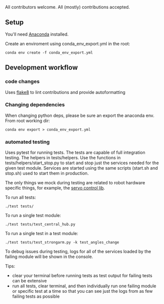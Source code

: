 All contributors welcome.  All (mostly) contributions accepted.

## Setup

You'll need [Anaconda](https://docs.anaconda.com/anaconda/install/) installed.

Create an enviroment using conda_env_export.yml in the root:
```
conda env create -f conda_env_export.yml
```

## Development workflow

### code changes

Uses [flake8](https://flake8.pycqa.org/en/latest/) to lint contributions and provide autoformatting

### Changing dependencies

When changing python deps, please be sure an export the anaconda env.  From root working dir:
```
conda env export > conda_env_export.yml
```

### automated testing

Uses pytest for running tests.   The tests are capable of full integration testing.  The helpers in tests/helpers.  Use the functions in tests/helpers/start_stop.py to start and stop just the services needed for the given test module.   Services are started using the same scripts (start.sh and stop.sh) used to start them in production.

The only things we mock during testing are related to robot hardware specific things, for example, the [servo control lib](https://github.com/littlebee/strongarm/blob/79ba6f7243c4ec0955e1ae1eabb3a3f58b2f47bb/src/commons/servo.py#L11).

To run all tests:
```
./test tests/
```

To run a single test module:
```
./test tests/test_central_hub.py
```

To run a single test in a test module:
```
./test tests/test_strongarm.py -k test_angles_change
```


To debug issues during testing, logs for all of the services loaded by the failing module will be shown in the console.

Tips:
 - clear your terminal before running tests as test output for failing tests can be extensive
 - run all tests, clear terminal, and then individually run one failing module or specific test at a time so that you can see just the logs from as few failing tests as possible
